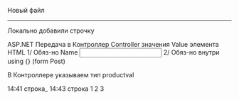 ﻿Новый файл
***********
Локально добавили строчку

ASP.NET Передача в Контроллер Controller значения Value элемента HTML
1/ Обяз-но Name <input type="text" Name="productval"/> 
2/ Обяз-но внутри using {} (form Post)

В Контроллере указываем тип productval

14:41 строка_
14:43 строка
1
2
3
